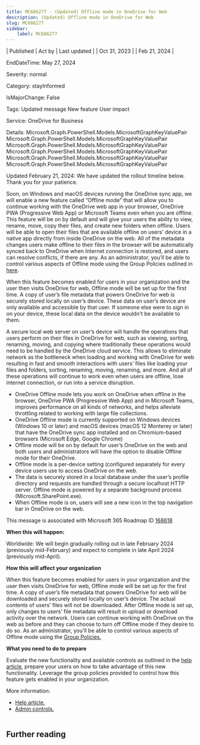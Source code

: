 ```yaml
---
title: MC686277 - (Updated) Offline mode in OneDrive for Web
description: (Updated) Offline mode in OneDrive for Web
slug: MC686277
sidebar:
    label: MC686277
---
```


| Published | Act by | Last updated |
| Oct 31, 2023 |  | Feb 21, 2024 |

EndDateTime: May 27, 2024

Severity: normal

Category: stayInformed

IsMajorChange: False

Tags: Updated message New feature User impact

Service: OneDrive for Business

Details: Microsoft.Graph.PowerShell.Models.MicrosoftGraphKeyValuePair Microsoft.Graph.PowerShell.Models.MicrosoftGraphKeyValuePair Microsoft.Graph.PowerShell.Models.MicrosoftGraphKeyValuePair Microsoft.Graph.PowerShell.Models.MicrosoftGraphKeyValuePair Microsoft.Graph.PowerShell.Models.MicrosoftGraphKeyValuePair Microsoft.Graph.PowerShell.Models.MicrosoftGraphKeyValuePair

<p>Updated February 21, 2024: We have updated the rollout timeline below. Thank you for your patience.</p><p>Soon, on Windows and macOS devices running the OneDrive sync app, we will enable a new feature called “Offline mode” that will allow you to continue working with the OneDrive web app in your browser, OneDrive PWA (Progressive Web App) or Microsoft Teams even when you are offline. This feature will be on by default and will give your users the ability to view, rename, move, copy their files, and create new folders when offline. Users will be able to open their files that are available offline on users’ device in a native app directly from inside OneDrive on the web. All of the metadata changes users make offline to their files in the browser will be automatically synced back to OneDrive when Internet connection is restored, and users can resolve conflicts, if there are any. As an administrator, you’ll be able to control various aspects of Offline mode using the Group Policies outlined in <a href="https://learn.microsoft.com/sharepoint/use-group-policy" target="_blank">here</a>.</p><p>When this feature becomes enabled for users in your organization and the user then visits OneDrive for web, Offline mode will be set up for the first time. A copy of user’s file metadata that powers OneDrive for web is securely stored locally on user’s device. These data on user’s device are only available and accessible by that user. If someone else were to sign in on your device, these local data on the device wouldn't be available to them.<br></p><p>A secure local web server on user’s device will handle the operations that users perform on their files in OneDrive for web, such as viewing, sorting, renaming, moving, and copying where traditionally these operations would need to be handled by the OneDrive cloud service. This allows to eliminate network as the bottleneck when loading and working with OneDrive for web resulting in fast and smooth interactions with users’ files like loading your files and folders, sorting, renaming, moving, renaming, and more. And all of these operations will continue to work even when users are offline, lose internet connection, or run into a service disruption.<br></p><ul><li>OneDrive Offline mode lets you work on OneDrive when offline in the browser, OneDrive PWA (Progressive Web App) and in Microsoft Teams, improves performance on all kinds of networks, and helps alleviate throttling related to working with large file collections.</li><li>OneDrive Offline mode is currently supported on Windows devices (Windows 10 or later) and macOS devices (macOS 12 Monterey or later) that have the OneDrive sync app installed and on Chromium-based browsers (Microsoft Edge, Google Chrome)<br></li><li>Offline mode will be on by default for user’s OneDrive on the web and both users and administrators will have the option to disable Offline mode for their OneDrive.<br></li><li>Offline mode is a per-device setting (configured separately for every device users use to access OneDrive on the web.<br></li><li>The data is securely stored in a local database under the user’s profile directory and requests are handled through a secure localhost HTTP server. Offline mode is powered by a separate background process (Microsoft.SharePoint.exe).<br></li><li>When Offline mode is on, users will see a new icon in the top navigation bar in OneDrive on the web.<br></li></ul><p>This message is associated with Microsoft 365 Roadmap ID <a href="https://www.microsoft.com/microsoft-365/roadmap?filters=&amp;searchterms=168618" target="_blank">168618</a></p><p><b>When this will happen:</b></p><p>Worldwide: We will begin gradually rolling out in late February 2024 (previously mid-February) and expect to complete in late April 2024 (previously mid-April).
</p><p><b>How this will affect your organization</b><br></p><p>When this feature becomes enabled for users in your organization and the user then visits OneDrive for web, Offline mode will be set up for the first time. A copy of user’s file metadata that powers OneDrive for web will be downloaded and securely stored locally on user’s device. The actual contents of users’ files will not be downloaded. After Offline mode is set up, only changes to users’ file metadata will result in upload or download activity over the network. Users can continue working with OneDrive on the web as before and they can choose to turn off Offline mode if they desire to do so. As an administrator, you’ll be able to control various aspects of Offline mode using the <a href="https://learn.microsoft.com/sharepoint/use-group-policy" target="_blank">Group Policies.</a><br></p><p><b>What you need to do to prepare</b>
</p><p>Evaluate the new functionality and available controls as outlined in the <a href="https://support.microsoft.com/en-us/office/work-with-onedrive-web-app-when-offline-05d1865d-8694-4c0a-8e46-28ccb8c58b37?storagetype=live" target="_blank">help article</a>, prepare your users on how to take advantage of this new functionality. Leverage the group policies provided to control how this feature gets enabled in your organization.</p><p>More information:</p><ul><li><a href="https://support.microsoft.com/en-us/office/work-with-onedrive-web-app-when-offline-05d1865d-8694-4c0a-8e46-28ccb8c58b37?storagetype=live" target="_blank">Help article.</a></li><li>
<a href="https://learn.microsoft.com/sharepoint/use-group-policy" target="_blank">Admin controls.</a><br><br></li></ul>

## Further reading

